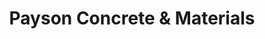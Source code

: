 ---
title: "Payson Concrete & Materials"
url: /pine/payson-concrete-and-materials/
shop: wholesale
---